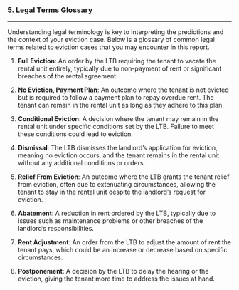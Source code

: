 ### 5. **Legal Terms Glossary**

---

Understanding legal terminology is key to interpreting the predictions and the context of your eviction case. Below is a glossary of common legal terms related to eviction cases that you may encounter in this report. 

1. **Full Eviction**: An order by the LTB requiring the tenant to vacate the rental unit entirely, typically due to non-payment of rent or significant breaches of the rental agreement.

2. **No Eviction, Payment Plan**: An outcome where the tenant is not evicted but is required to follow a payment plan to repay overdue rent. The tenant can remain in the rental unit as long as they adhere to this plan.

3. **Conditional Eviction**: A decision where the tenant may remain in the rental unit under specific conditions set by the LTB. Failure to meet these conditions could lead to eviction.

4. **Dismissal**: The LTB dismisses the landlord’s application for eviction, meaning no eviction occurs, and the tenant remains in the rental unit without any additional conditions or orders.

5. **Relief From Eviction**: An outcome where the LTB grants the tenant relief from eviction, often due to extenuating circumstances, allowing the tenant to stay in the rental unit despite the landlord’s request for eviction.

6. **Abatement**: A reduction in rent ordered by the LTB, typically due to issues such as maintenance problems or other breaches of the landlord’s responsibilities.

7. **Rent Adjustment**: An order from the LTB to adjust the amount of rent the tenant pays, which could be an increase or decrease based on specific circumstances.

8. **Postponement**: A decision by the LTB to delay the hearing or the eviction, giving the tenant more time to address the issues at hand.
